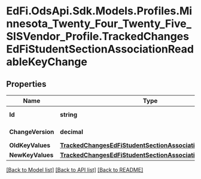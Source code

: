 # EdFi.OdsApi.Sdk.Models.Profiles.Minnesota_Twenty_Four_Twenty_Five_SISVendor_Profile.TrackedChangesEdFiStudentSectionAssociationReadableKeyChange

## Properties

Name | Type | Description | Notes
------------ | ------------- | ------------- | -------------
**Id** | **string** | Resource identifier | [optional] 
**ChangeVersion** | **decimal** | Change version | [optional] 
**OldKeyValues** | [**TrackedChangesEdFiStudentSectionAssociationReadableKey**](TrackedChangesEdFiStudentSectionAssociationReadableKey.md) |  | [optional] 
**NewKeyValues** | [**TrackedChangesEdFiStudentSectionAssociationReadableKey**](TrackedChangesEdFiStudentSectionAssociationReadableKey.md) |  | [optional] 

[[Back to Model list]](../README.md#documentation-for-models) [[Back to API list]](../README.md#documentation-for-api-endpoints) [[Back to README]](../README.md)

